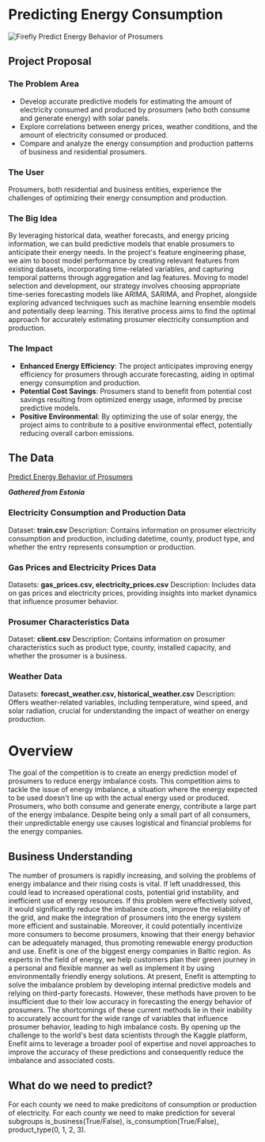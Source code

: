 # Predicting Energy Consumption
![Firefly Predict Energy Behavior of Prosumers](https://github.com/RezaDelvari/energyconsumptionrepo/assets/150558004/6b947431-8347-4b31-9d6d-5d7a424ccd99)
## Project Proposal 
### The Problem Area
* Develop accurate predictive models for estimating the amount of electricity consumed and produced by prosumers (who both consume and generate energy) with solar panels.
* Explore correlations between energy prices, weather conditions, and the amount of electricity consumed or produced.
* Compare and analyze the energy consumption and production patterns of business and residential prosumers.
### The User
Prosumers, both residential and business entities, experience the challenges of optimizing their energy consumption and production.
### The Big Idea
By leveraging historical data, weather forecasts, and energy pricing information, we can build predictive models that enable prosumers to anticipate their energy needs. In the project's feature engineering phase, we aim to boost model performance by creating relevant features from existing datasets, incorporating time-related variables, and capturing temporal patterns through aggregation and lag features. Moving to model selection and development, our strategy involves choosing appropriate time-series forecasting models like ARIMA, SARIMA, and Prophet, alongside exploring advanced techniques such as machine learning ensemble models and potentially deep learning. This iterative process aims to find the optimal approach for accurately estimating prosumer electricity consumption and production.
### The Impact
* **Enhanced Energy Efficiency**: The project anticipates improving energy efficiency for prosumers through accurate forecasting, aiding in optimal energy consumption and production.
* **Potential Cost Savings**: Prosumers stand to benefit from potential cost savings resulting from optimized energy usage, informed by precise predictive models.
* **Positive Environmental**: By optimizing the use of solar energy, the project aims to contribute to a positive environmental effect, potentially reducing overall carbon emissions.
## The Data
[Predict Energy Behavior of Prosumers](https://www.kaggle.com/competitions/predict-energy-behavior-of-prosumers/data)

***Gathered from Estonia***
### Electricity Consumption and Production Data
Dataset: **train.csv**
Description: Contains information on prosumer electricity consumption and production, including datetime, county, product type, and whether the entry represents consumption or production.
### Gas Prices and Electricity Prices Data
Datasets: **gas_prices.csv, electricity_prices.csv**
Description: Includes data on gas prices and electricity prices, providing insights into market dynamics that influence prosumer behavior.
### Prosumer Characteristics Data
Dataset: **client.csv**
Description: Contains information on prosumer characteristics such as product type, county, installed capacity, and whether the prosumer is a business.
### Weather Data
Datasets: **forecast_weather.csv, historical_weather.csv**
Description: Offers weather-related variables, including temperature, wind speed, and solar radiation, crucial for understanding the impact of weather on energy production.
# Overview
The goal of the competition is to create an energy prediction model of prosumers to reduce energy imbalance costs.
This competition aims to tackle the issue of energy imbalance, a situation where the energy expected to be used doesn't line up with the actual energy used or produced. Prosumers, who both consume and generate energy, contribute a large part of the energy imbalance. Despite being only a small part of all consumers, their unpredictable energy use causes logistical and financial problems for the energy companies.
## Business Understanding
The number of prosumers is rapidly increasing, and solving the problems of energy imbalance and their rising costs is vital. If left unaddressed, this could lead to increased operational costs, potential grid instability, and inefficient use of energy resources. If this problem were effectively solved, it would significantly reduce the imbalance costs, improve the reliability of the grid, and make the integration of prosumers into the energy system more efficient and sustainable. Moreover, it could potentially incentivize more consumers to become prosumers, knowing that their energy behavior can be adequately managed, thus promoting renewable energy production and use.
Enefit is one of the biggest energy companies in Baltic region. As experts in the field of energy, we help customers plan their green journey in a personal and flexible manner as well as implement it by using environmentally friendly energy solutions.
At present, Enefit is attempting to solve the imbalance problem by developing internal predictive models and relying on third-party forecasts. However, these methods have proven to be insufficient due to their low accuracy in forecasting the energy behavior of prosumers. The shortcomings of these current methods lie in their inability to accurately account for the wide range of variables that influence prosumer behavior, leading to high imbalance costs. By opening up the challenge to the world's best data scientists through the Kaggle platform, Enefit aims to leverage a broader pool of expertise and novel approaches to improve the accuracy of these predictions and consequently reduce the imbalance and associated costs.
## What do we need to predict?
For each county we need to make predicitons of consumption or production of electricity. For each county we need to make prediction for several subgroups is_business(True/False), is_consumption(True/False), product_type(0, 1, 2, 3).

